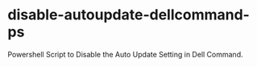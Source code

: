 # disable-autoupdate-dellcommand-ps
 Powershell Script to Disable the Auto Update Setting in Dell Command.
